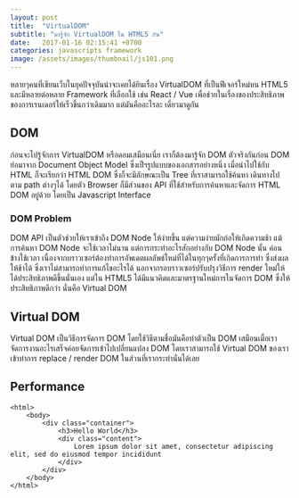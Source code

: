 ```yaml
---
layout: post
title:  "VirtualDOM"
subtitle: "มารู้จัก VirtualDOM ใน HTML5 กัน"
date:   2017-01-16 02:15:41 +0700
categories: javascripts framework
image: /assets/images/thumbnail/js101.png
---
```


หลายๆคนที่เขียนเว็บในยุคปัจจุบันน่าจะเคยได้ยินเรื่อง VirtualDOM ที่เป็นฟีเจอร์ใหม่บน HTML5 และมีหลายต่อหลาย Framework ที่เลือกใช้ เช่น React / Vue เพื่อช่วยในเรื่องของประสิทธิภาพของการเรนเดอร์ให้เร็วขึ้นกว่าเดิมมาก แต่มันคืออะไรละ เดี๋ยวมาดูกัน

## DOM

ก่อนจะไปรู้จักการ VirtualDOM หรือดอมเสมือนเนี่ย เราก็ต้องมารู้จัก DOM ตัวจริงกันก่อน DOM ย่อมาจาก Document Object Model ซึ่งเป็ฯรูปแบบของเอกสารอย่างหนึ่ง
เมื่อนำไปใช้กับ HTML ก็จะเรียกว่า HTML DOM ซึ่งก็จะมีลักษณะเป็น Tree ที่เราสามารถใช้ค้นหา เดินทางไปตาม path ต่างๆได้ โดยตัว Browser ก็มีส่วนของ API ที่ใช้สำหรับการค้นหาและจัดการ HTML DOM อยู่ด้วย โดยเป็น Javascript Interface

### DOM Problem

DOM API เป็นตัวช่วยให้เราเข้าถึง DOM Node ให้ง่ายขึ้น แต่ความง่ายมักก่อให้เกิดความช้า แม้การค้นหา DOM Node จะใช้เวลาไม่นาน แต่การกระทำอะไรสักอย่างกับ DOM Node นั้น ค่อนข้างใช้เวลา เนื่องจากบราวเซอร์ต้องทำการอัพเดตผลลัพธ์ใหม่ที่ได้ในทุกๆครั้งที่เกิดการการทำ ซึ่งส่งผลให้ช้าได้ ซึ่งเราไม่สามารถทำการแก้ไขอะไรได้ นอกจากรอบราวเซอร์ปรับปรุงวิธีการ render ใหม่ให้ได้ประสิทธิภาพดีขึ้นนั่นเอง แต่ใน HTML5 ได้มีแนวคิดและมาตรฐานใหม่การในจัดการ DOM ซึ่งให้ประสิทธิภาพดีกว่า นั่นคือ Virtual DOM

## Virtual DOM

Virtual DOM เป็นวิธีการจัดการ DOM โดยใช้วิธีตามชื่อมันคือทำตัวเป็น DOM เสมือนเมื่อเราจัดการงานอะไรเสร็จค่อยจัดการเข้าไปเปลี่ยนแปลง DOM โดยเราสามารถใช้ Virtual DOM ของเราเข้าทำการ replace / render DOM ในส่วนที่เรากระทำนั่นได้เลย



## Performance

```
<html>
	<body>
		<div class="container">
			<h3>Hello World</h3>
			<div class="content">
				Lorem ipsum dolor sit amet, consectetur adipiscing elit, sed do eiusmod tempor incididunt
			</div>
		</div>
	</body>
</html>
```

